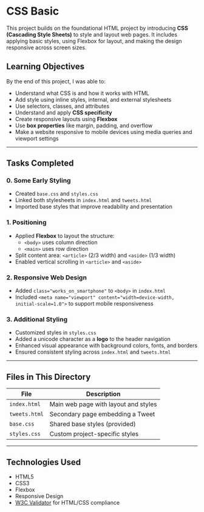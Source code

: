 # CSS Basic

This project builds on the foundational HTML project by introducing **CSS (Cascading Style Sheets)** to style and layout web pages. It includes applying basic styles, using Flexbox for layout, and making the design responsive across screen sizes.

## Learning Objectives

By the end of this project, I was able to:

- Understand what CSS is and how it works with HTML
- Add style using inline styles, internal, and external stylesheets
- Use selectors, classes, and attributes
- Understand and apply **CSS specificity**
- Create responsive layouts using **Flexbox**
- Use **box properties** like margin, padding, and overflow
- Make a website responsive to mobile devices using media queries and viewport settings

---

## Tasks Completed

### 0. Some Early Styling
- Created `base.css` and `styles.css`
- Linked both stylesheets in `index.html` and `tweets.html`
- Imported base styles that improve readability and presentation

### 1. Positioning
- Applied **Flexbox** to layout the structure:
  - `<body>` uses column direction
  - `<main>` uses row direction
- Split content area: `<article>` (2/3 width) and `<aside>` (1/3 width)
- Enabled vertical scrolling in `<article>` and `<aside>`

### 2. Responsive Web Design
- Added `class="works_on_smartphone"` to `<body>` in `index.html`
- Included `<meta name="viewport" content="width=device-width, initial-scale=1.0">` to support mobile responsiveness

### 3. Additional Styling
- Customized styles in `styles.css`
- Added a unicode character as a **logo** to the header navigation
- Enhanced visual appearance with background colors, fonts, and borders
- Ensured consistent styling across `index.html` and `tweets.html`

---

## Files in This Directory

| File | Description |
|------|-------------|
| `index.html` | Main web page with layout and styles |
| `tweets.html` | Secondary page embedding a Tweet |
| `base.css` | Shared base styles (provided) |
| `styles.css` | Custom project-specific styles |

---

## Technologies Used

- HTML5  
- CSS3  
- Flexbox  
- Responsive Design  
- [W3C Validator](https://validator.w3.org/) for HTML/CSS compliance
